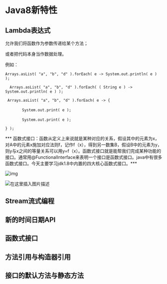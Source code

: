 # Java8新特性

## Lambda表达式

允许我们将函数作为参数传递给某个方法；

或者把代码本身当作数据处理。

例如： 

` Arrays.asList( "a", "b", "d" ).forEach( e -> System.out.println( e ) );  `

`  Arrays.asList( "a", "b", "d" ).forEach( ( String e ) -> System.out.println( e ) );`

`  Arrays.asList( "a", "b", "d" ).forEach( e -> { `  

​        `        System.out.print( e ); `

​        `        System.out.print( e ); `        

`} );`

*** 函数式接口：函数从定义上来说就是某种对应的关系，假设其中的元素为x，对A中的元素x施加对应法则f，记作f（x），得到另一数集B，假设B中的元素为y，则y与x之间的等量关系可以用y=f（x）。函数式接口就是能帮我们完成某种功能的接口。通常用@FunctionalInterface来表明一个接口是函数式接口。java中有很多函数式接口。今天主要学习jdk1.8中内置的四大核心函数式接口。***

![img](https://img-blog.csdnimg.cn/20200513104021722.PNG?x-oss-process=image/watermark,type_ZmFuZ3poZW5naGVpdGk,shadow_10,text_aHR0cHM6Ly9ibG9nLmNzZG4ubmV0L3FxXzI4MDgyNzU3,size_16,color_FFFFFF,t_70)

![在这里插入图片描述](https://img-blog.csdnimg.cn/20200513103908719.PNG?x-oss-process=image/watermark,type_ZmFuZ3poZW5naGVpdGk,shadow_10,text_aHR0cHM6Ly9ibG9nLmNzZG4ubmV0L3FxXzI4MDgyNzU3,size_16,color_FFFFFF,t_70)

## Stream流式编程



## 新的时间日期API

## 函数式接口

## 方法引用与构造器引用

## 接口的默认方法与静态方法
